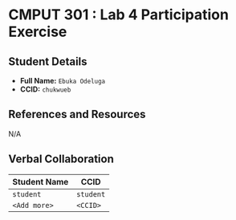 # CMPUT 301 : Lab 4 Participation Exercise

## Student Details

- **Full Name:** `Ebuka Odeluga`
- **CCID:** `chukwueb`

## References and Resources

N/A

## Verbal Collaboration

| Student Name | CCID      |
| ------------ | --------- |
| `student`    | `student` |
| `<Add more>` | `<CCID>`  |
